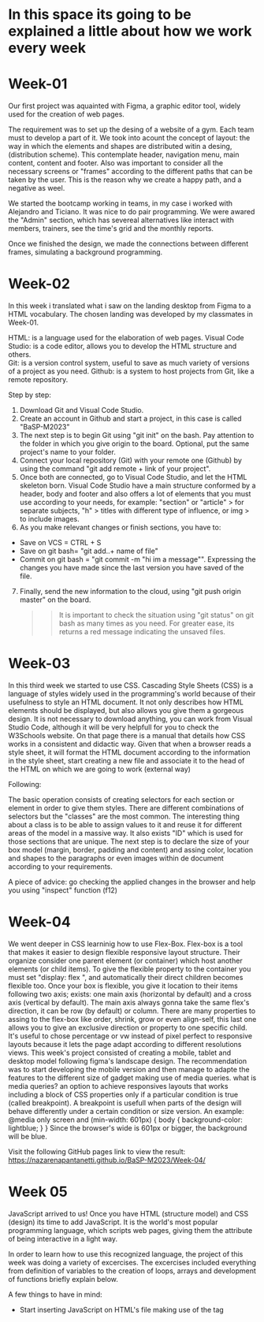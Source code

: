 # In this space its going to be explained a little about how we work every week

# Week-01

Our first project was aquainted with Figma, a graphic editor tool, widely used for the creation of web pages.

The requirement was to set up the desing of a website of a gym. Each team must to develop a part of it.
We took into acount the concept of layout: the way in which the elements and shapes are distributed witin a desing, (distribution scheme). This contemplate header, navigation menu, main content, content and footer.
Also was important to consider all the necessary screens or "frames" according to the different paths that can be taken by the user. This is the reason why we create a happy path, and a negative as weel.

We started the bootcamp working in teams, in my case i worked with Alejandro and Ticiano. It was nice to do pair programming. We were awared the "Admin" section, which has severeal alternatives like interact with members, trainers, see the time's grid and the monthly reports.

Once we finished the design, we made the connections between different frames, simulating a background programming.

# Week-02

In this week i translated what i saw on the landing desktop from Figma to a HTML vocabulary. The chosen landing was developed by my classmates in Week-01.

HTML: is a language used for the elaboration of web pages.
Visual Code Studio: is a code editor, allows you to develop the HTML structure and others.  
Git: is a version control system, useful to save as much variety of versions of a project as you need.
Github: is a system to host projects from Git, like a remote repository.

Step by step:

1. Download Git and Visual Code Studio.
2. Create an account in Github and start a project, in this case is called "BaSP-M2023"
3. The next step is to begin Git using "git init" on the bash. Pay attention to the folder in which you give origin to the board. Optional, put the same project's name to your folder.
4. Connect your local repository (Git) with your remote one (Github) by using the command "git add remote + link of your project".
5. Once both are connected, go to Visual Code Studio, and let the HTML skeleton born.
   Visual Code Studio have a main structure conformed by a header, body and footer and also offers a lot of elements that you must use according to your needs, for example: "section" or "article" > for separate subjects, "h" > titles with different type of influence, or img > to include images.
6. As you make relevant changes or finish sections, you have to:

- Save on VCS = CTRL + S
- Save on git bash= "git add..+ name of file"
- Commit on git bash = "git commit -m "hi im a message"". Expressing the changes you have made since the last version you have saved of the file.

7. Finally, send the new information to the cloud, using "git push origin master" on the board.
   > > It is important to check the situation using "git status" on git bash as many times as you need. For greater ease, its returns a red message indicating the unsaved files.

# Week-03

In this third week we started to use CSS.
Cascading Style Sheets (CSS) is a language of styles widely used in the programming's world because of their usefulness to style an HTML document. It not only describes how HTML elements should be displayed, but also allows you give them a gorgeous design.
It is not necessary to download anything, you can work from Visual Studio Code, although it will be very helpfull for you to check the W3Schools website. On that page there is a manual that details how CSS works in a consistent and didactic way.
Given that when a browser reads a style sheet, it will format the HTML document according to the information in the style sheet, start creating a new file and associate it to the head of the HTML on which we are going to work (external way)

Following: <link rel="stylesheet" href="mystyle.css">

The basic operation consists of creating selectors for each section or element in order to give them styles. There are different combinations of selectors but the "classes" are the most common. The interesting thing about a class is to be able to assign values to it and reuse it for different areas of the model in a massive way. It also exists "ID" which is used for those sections that are unique.
The next step is to declare the size of your box model (margin, border, padding and content) and assing color, location and shapes to the paragraphs or even images within de document according to your requirements.

A piece of advice: go checking the applied changes in the browser and help you using "inspect" function (f12)

# Week-04

We went deeper in CSS learninig how to use Flex-Box. Flex-box is a tool that makes it easier to design flexible responsive layout structure.
Their organize consider one parent element (or container) which host another elements (or child items). To give the flexible property to the container you must set "display: flex ", and automatically their direct children becomes flexible too.
Once your box is flexible, you give it location to their items following two axis; exists: one main axis (horizontal by default) and a cross axis (vertical by default). The main axis always gonna take the same flex's direction, it can be row (by default) or column.
There are many properties to assing to the flex-box like order, shrink, grow or even align-self, this last one allows you to give an exclusive direction or property to one specific child.
It's useful to chose percentage or vw instead of pixel perfect to responsive layouts because it lets the page adapt according to different resolutions views.
This week's project consisted of creating a mobile, tablet and desktop model following figma's landscape design. The recommendation was to start developing the mobile version and then manage to adapte the features to the different size of gadget making use of media queries.
what is media queries? an option to achieve responsives layouts that works including a block of CSS properties only if a particular condition is true (called breakpoint). A breakpoint is usefull when parts of the design will behave differently under a certain condition or size version.
An example:
@media only screen and (min-width: 601px) {
body {
background-color: lightblue;
}
}
Since the browser's wide is 601px or bigger, the background will be blue.

Visit the following GitHub pages link to view the result:
https://nazarenapantanetti.github.io/BaSP-M2023/Week-04/

# Week 05

JavaScript arrived to us!
Once you have HTML (structure model) and CSS (design) its time to add JavaScript. It is the world's most popular programming language, which scripts web pages, giving them the attribute of being interactive in a light way.

In order to learn how to use this recognized language, the project of this week was doing a variety of excercises. The excercises included everything from definition of variables to the creation of loops, arrays and development of functions briefly explain below.

A few things to have in mind:

- Start inserting JavaScript on HTML's file making use of the tag <script> at Visual Code Studio.
- You can use // or /\* to comment. Comments arent taken into account when the code runs.
- A keyword is a reserved word.

VARIABLES AND OPERATORS
Variables are containers for storing data (var)
Operators: there are many types, such Assignment Operator (=) which assigns a value to a variable or arithmetic ones ( + - \* / ) to compute values.
STRINGS
Store text, include zero or more characters written inside quotes ('')
ARRAYS
Its characterized by being able to store more than one value. Unlike variables, its written in square brackets ([])
IF ELSE
Is one of the conditional statments, used to perform different actions according to different scenarios. If corresponds to the true condition, and else to an alternative path.
FOR
It a loop, what means it can execute a block of code repeatedly, each time with a different value.
FUNCTIONS
Contain code inside and parameters that contemplates when executing. It is defined with the function keyword, and is executed when is called by their name.

Visit the following GitHub pages link to view the result:
https://nazarenapantanetti.github.io/BaSP-M2023/Week-05/

# Week-06

Let's learn about the DOM (Document Object Model). When a web page is loaded, the browser creates a DOM of the page, as a tree of objects, where the branches are de different elements/nodes that make up the page. DOM's job is facilitate a structured representation of the document (tree) and define how programs can access, ir order to modify, both their srtucture, style and content (branches/nodes). It essentially connect web pages to programming languages.

This week's work consist of creating a form associated with the landing page in which he have been working on. Following the design of Figma, it has to contain a Login part and a Sign Up one too. Another consideration is that the page must allow navigation from one site to another.
In order to achieve the aim its necessary to complete the following points:

- Create separate HTML files for Login and Sign Up.
- Give them CSS style according to the previous landing page.
- Apply JavaScript logic for the operation of the form.

Plus: Requirement PDF: its a simple but important document in which the requirements/funtionalities that a project must achieve are refelected. This document is used by all the scrum team in order to check if a product can be considered satisfactory done.

Visit the following GitHub pages link to view the result:
https://nazarenapantanetti.github.io/BaSP-M2023/Week-06/
